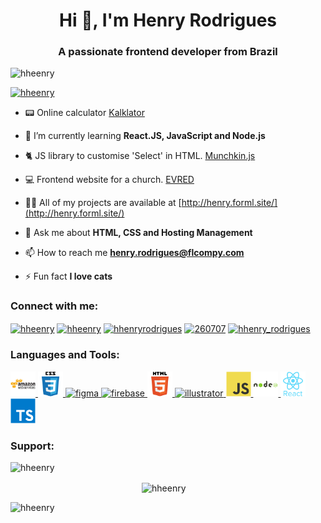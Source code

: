 <h1 align="center">Hi 👋, I'm Henry Rodrigues</h1>
<h3 align="center">A passionate frontend developer from Brazil</h3>

<p align="left"> <img src="https://komarev.com/ghpvc/?username=hheenry&label=Profile%20views&color=0e75b6&style=flat" alt="hheenry" /> </p>

<p align="left"> <a href="https://github.com/ryo-ma/github-profile-trophy"><img src="https://github-profile-trophy.vercel.app/?username=hheenry" alt="hheenry" /></a> </p>

- 📟 Online calculator [Kalklator](http://io.forml.site/kalkylator/)

- 🌱 I’m currently learning **React.JS, JavaScript and Node.js**

- 🐈 JS library to customise 'Select' in HTML. [Munchkin.js](http://docs.flcompy.com/munchkin/)

- 💻 Frontend website for a church. [EVRED](http://xenodochial-hoover-d0da90.netlify.app/)

- 👨‍💻 All of my projects are available at [http://henry.forml.site/](http://henry.forml.site/)

- 💬 Ask me about **HTML, CSS and Hosting Management**

- 📫 How to reach me **henry.rodrigues@flcompy.com**

- ⚡ Fun fact **I love cats**

<h3 align="left">Connect with me:</h3>
<p align="left">
<a href="https://codepen.io/hheenry" target="blank"><img align="center" src="https://raw.githubusercontent.com/rahuldkjain/github-profile-readme-generator/master/src/images/icons/Social/codepen.svg" alt="hheenry" height="30" width="40" /></a>
<a href="https://dev.to/hheenry" target="blank"><img align="center" src="https://raw.githubusercontent.com/rahuldkjain/github-profile-readme-generator/master/src/images/icons/Social/devto.svg" alt="hheenry" height="30" width="40" /></a>
<a href="https://twitter.com/hhenryrodrigues" target="blank"><img align="center" src="https://raw.githubusercontent.com/rahuldkjain/github-profile-readme-generator/master/src/images/icons/Social/twitter.svg" alt="hhenryrodrigues" height="30" width="40" /></a>
<a href="https://stackoverflow.com/users/260707" target="blank"><img align="center" src="https://raw.githubusercontent.com/rahuldkjain/github-profile-readme-generator/master/src/images/icons/Social/stack-overflow.svg" alt="260707" height="30" width="40" /></a>
<a href="https://instagram.com/hhenry_rodrigues" target="blank"><img align="center" src="https://raw.githubusercontent.com/rahuldkjain/github-profile-readme-generator/master/src/images/icons/Social/instagram.svg" alt="hhenry_rodrigues" height="30" width="40" /></a>
</p>

<h3 align="left">Languages and Tools:</h3>
<p align="left"> <a href="https://aws.amazon.com" target="_blank" rel="noreferrer"> <img src="https://raw.githubusercontent.com/devicons/devicon/master/icons/amazonwebservices/amazonwebservices-original-wordmark.svg" alt="aws" width="40" height="40"/> </a> <a href="https://www.w3schools.com/css/" target="_blank" rel="noreferrer"> <img src="https://raw.githubusercontent.com/devicons/devicon/master/icons/css3/css3-original-wordmark.svg" alt="css3" width="40" height="40"/> </a> <a href="https://www.figma.com/" target="_blank" rel="noreferrer"> <img src="https://www.vectorlogo.zone/logos/figma/figma-icon.svg" alt="figma" width="40" height="40"/> </a> <a href="https://firebase.google.com/" target="_blank" rel="noreferrer"> <img src="https://www.vectorlogo.zone/logos/firebase/firebase-icon.svg" alt="firebase" width="40" height="40"/> </a> <a href="https://www.w3.org/html/" target="_blank" rel="noreferrer"> <img src="https://raw.githubusercontent.com/devicons/devicon/master/icons/html5/html5-original-wordmark.svg" alt="html5" width="40" height="40"/> </a> <a href="https://www.adobe.com/in/products/illustrator.html" target="_blank" rel="noreferrer"> <img src="https://www.vectorlogo.zone/logos/adobe_illustrator/adobe_illustrator-icon.svg" alt="illustrator" width="40" height="40"/> </a> <a href="https://developer.mozilla.org/en-US/docs/Web/JavaScript" target="_blank" rel="noreferrer"> <img src="https://raw.githubusercontent.com/devicons/devicon/master/icons/javascript/javascript-original.svg" alt="javascript" width="40" height="40"/> </a> <a href="https://nodejs.org" target="_blank" rel="noreferrer"> <img src="https://raw.githubusercontent.com/devicons/devicon/master/icons/nodejs/nodejs-original-wordmark.svg" alt="nodejs" width="40" height="40"/> </a> <a href="https://reactjs.org/" target="_blank" rel="noreferrer"> <img src="https://raw.githubusercontent.com/devicons/devicon/master/icons/react/react-original-wordmark.svg" alt="react" width="40" height="40"/> </a> <a href="https://www.typescriptlang.org/" target="_blank" rel="noreferrer"> <img src="https://raw.githubusercontent.com/devicons/devicon/master/icons/typescript/typescript-original.svg" alt="typescript" width="40" height="40"/> </a> </p>


<h3 align="left">Support:</h3>
<p><a href="https://www.buymeacoffee.com/hheenry"> <img align="left" src="https://cdn.buymeacoffee.com/buttons/v2/default-yellow.png" height="50" width="210" alt="hheenry"></a>
</p>
<br>
<p><img align="center" src="https://github-readme-stats.vercel.app/api?username=hheenry&show_icons=true&locale=en" alt="hheenry" /></p>
<p><img align="left" src="https://github-readme-stats.vercel.app/api/top-langs?username=hheenry&show_icons=true&locale=en&layout=compact" alt="hheenry" /></p>
